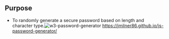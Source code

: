 ## Purpose

* To randomly generate a secure password based on length and character type.![w3-password-generator](https://user-images.githubusercontent.com/95893374/152597891-f9abfb15-b601-4935-b082-128972bf01c0.png)
https://jmilner86.github.io/js-password-generator/
